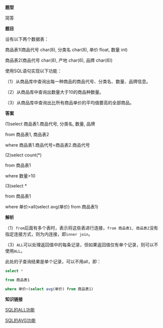 **题型**

简答

**题目** 

设有以下两个数据表：

商品表1(商品代号 char(8), 分类名 char(8), 单价 float, 数量 int)

商品表2(商品代号 char(8), 产地 char(6), 品牌 char(6))

使用SQL语句实现以下功能：

（1）从商品库中查询出每一种商品的商品代号、分类名、数量、品牌信息。

（2）从商品库中查询出数量大于10的商品种数量。

（3）从商品库中查询出比所有商品单价的平均值要高的全部商品。

**答案**

(1)select 商品表1.商品代号, 分类名, 数量, 品牌

from 商品表1, 商品表2

where 商品表1.商品代号=商品表2.商品代号

(2)select count(*)

from 商品表1

where 数量>10

(3)select *

from 商品表1

where 单价>all(select avg(单价) from 商品表1)

**解析**

（1）`from`后面有多个表时，表示将这些表进行连接，`from 商品表1, 商品表2`没有指定连接方式，则为内连接，即`inner join`。

（3）`ALL`可以处理返回值中的每条记录，但如果返回值仅有单个记录，则可以不使用`ALL`。

此处的子查询结果是单个记录，可以不用all，即：

```sql
select *

from 商品表1

where 单价>(select avg(单价) from 商品表1)
```



**知识链接**

[SQL的ALL功能](https://mypigislost.github.io/blog/ruankaowanggong/know/sqldeallgongneng.html)

[SQL的AVG功能](https://mypigislost.github.io/blog/ruankaowanggong/know/sqldeavggongneng.html)